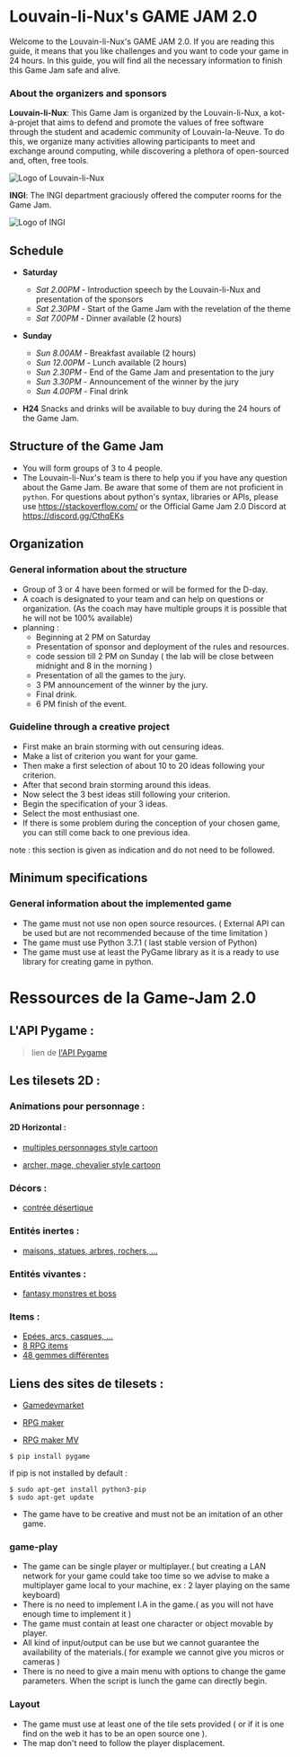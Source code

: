 # Louvain-li-Nux's GAME JAM 2.0
Welcome to the Louvain-li-Nux's GAME JAM 2.0. If you are reading this guide, it means that you like challenges and you want to code your game in 24 hours. In this guide, you will find all the necessary information to finish this Game Jam safe and alive. 

### About the organizers and sponsors
**Louvain-li-Nux**: This Game Jam is organized by the Louvain-li-Nux, a kot-à-projet that aims to defend and promote the values of free software through the student and academic community of Louvain-la-Neuve. To do this, we organize many activities allowing participants to meet and exchange around computing, while discovering a plethora of open-sourced and, often, free tools. 

![Logo of Louvain-li-Nux](https://louvainlinux.org/images/logo.png)

**INGI**: The INGI department graciously offered the computer rooms for the Game Jam. 

![Logo of INGI](https://avatars3.githubusercontent.com/u/8342035?s=100&v=4)

## Schedule
* **Saturday**
    * *Sat 2.00PM* - Introduction speech by the Louvain-li-Nux and presentation of the sponsors
    * *Sat 2.30PM* - Start of the Game Jam with the revelation of the theme
    * *Sat 7.00PM* - Dinner available (2 hours)
* **Sunday**
    * *Sun 8.00AM* - Breakfast available (2 hours)
    * *Sun 12.00PM* - Lunch available (2 hours)
    * *Sun 2.30PM* - End of the Game Jam and presentation to the jury
    * *Sun 3.30PM* - Announcement of the winner by the jury
    * *Sun 4.00PM* - Final drink

* **H24** Snacks and drinks will be available to buy during the 24 hours of the Game Jam. 

## Structure of the Game Jam
* You will form groups of 3 to 4 people.
* The Louvain-li-Nux's team is there to help you if you have any question about the Game Jam. Be aware that some of them are not proficient in ``python``. For questions about python's syntax, libraries or APIs, please use https://stackoverflow.com/ or the Official Game Jam 2.0 Discord at https://discord.gg/CthqEKs

## Organization
### General information about the structure
* Group of 3 or 4 have been formed or will be formed for the D-day.
* A coach is designated to your team and can help on questions or organization. (As the coach may have multiple groups it is possible that he will not be 100% available)
* planning :
  * Beginning at 2 PM  on Saturday
  * Presentation of sponsor and deployment of the rules and resources.
  * code session till 2 PM on Sunday ( the lab will be close between midnight and 8 in the morning )
  * Presentation of all the games to the jury.
  * 3 PM announcement of the winner by the jury.
  * Final drink.
  * 6 PM finish of the event.

### Guideline through a creative project
* First make an brain storming with out censuring ideas.
* Make a list of criterion you want for your game.
* Then make a first selection of about 10 to 20 ideas following your criterion.
* After that second brain storming around this ideas.
* Now select the 3 best ideas still following your criterion.
* Begin the specification of your 3 ideas.
* Select the most enthusiast one.
* If there is some problem during the conception of your chosen game, you can still come back to one previous idea.

note : this section is given as indication and do not need to be followed.

## Minimum specifications
### General information about the implemented game
* The game must not use non open source resources. ( External API can be used but are not recommended because of the time limitation )
* The game must use Python 3.7.1 ( last stable version of Python)
* The game must use at least the PyGame library as it is a ready to use library for creating game in python.

# Ressources de la Game-Jam 2.0

## L'API Pygame :

> lien de [l'API Pygame](https://www.pygame.org/docs/)

## Les tilesets 2D :

### Animations pour personnage :
   #### 2D Horizontal :

   - [multiples personnages style cartoon](https://www.gameart2d.com/freebies.html)

   - [archer, mage, chevalier style cartoon](https://www.gamedevmarket.net/asset/fantasy-heroes-character-sprite-sheet-10156/)

### Décors :

  - [contrée désertique](https://craftpix.net/freebies/free-2d-rpg-desert-tileset/)

### Entités inertes :

  - [maisons, statues, arbres, rochers, ...](https://vxresource.wordpress.com/category/resources/tilesets/)

### Entités vivantes :

  - [fantasy monstres et boss](https://www.gamedevmarket.net/asset/free-rpg-monster-pack/)

### Items :

  - [Epées, arcs, casques, ...](https://www.gamedevmarket.net/asset/rpg-item-pack-16x16-free/)
  - [8 RPG items](https://www.gamedevmarket.net/asset/free-item-pack-9232/)
  - [48 gemmes différentes](https://www.gamedevmarket.net/asset/free-48-gems-icon-pack/)

## Liens des sites de tilesets :

  - [Gamedevmarket](https://www.gamedevmarket.net/category/2d/?type=free&genre=fantasy&orderby=popularity)

  - [RPG maker](https://rpgmaker.net/resources/)

  - [RPG maker MV](https://rpgmakermv.co/resources/categories/tilesets.9/)

```
$ pip install pygame
```
if pip is not installed by default :
```
$ sudo apt-get install python3-pip
$ sudo apt-get update
```
* The game have to be creative and must not be an imitation of an other game.

### game-play
* The game can be single player or multiplayer.( but creating a LAN network for your game could take too time so we advise to make a multiplayer game local to your machine, ex : 2 layer playing on the same keyboard)
* There is no need to implement I.A in the game.( as you will not have enough time to implement it )
* The game must contain at least one character or object movable by player.
* All kind of input/output can be use but we cannot guarantee the availability of the materials.( for example we cannot give you micros or cameras )
* There is no need to give a main menu with options to change the game parameters. When the script is lunch the game can directly begin.


### Layout
* The game must use at least one of the tile sets provided ( or if it is one find on the web it has to be an open source one ).
* The map don't need to follow the player displacement.
